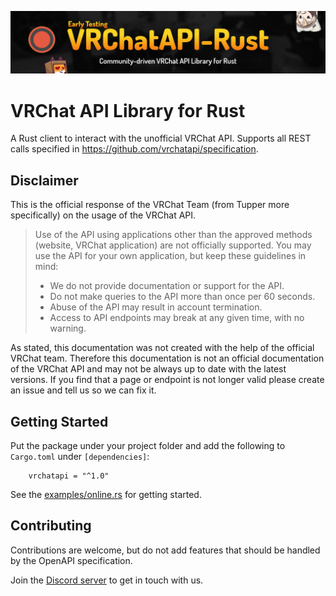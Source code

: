![](https://github.com/vrchatapi/vrchatapi.github.io/blob/main/static/assets/img/lang/lang_rust_banner_1500x300.png?raw=true)

# VRChat API Library for Rust

A Rust client to interact with the unofficial VRChat API. Supports all REST calls specified in https://github.com/vrchatapi/specification.

## Disclaimer

This is the official response of the VRChat Team (from Tupper more specifically) on the usage of the VRChat API.

> Use of the API using applications other than the approved methods (website, VRChat application) are not officially supported. You may use the API for your own application, but keep these guidelines in mind:
> * We do not provide documentation or support for the API.
> * Do not make queries to the API more than once per 60 seconds.
> * Abuse of the API may result in account termination.
> * Access to API endpoints may break at any given time, with no warning.

As stated, this documentation was not created with the help of the official VRChat team. Therefore this documentation is not an official documentation of the VRChat API and may not be always up to date with the latest versions. If you find that a page or endpoint is not longer valid please create an issue and tell us so we can fix it.

## Getting Started

Put the package under your project folder and add the following to `Cargo.toml` under `[dependencies]`:
```
    vrchatapi = "^1.0"
```

See the [examples/online.rs](https://github.com/vrchatapi/vrchatapi-rust/blob/main/examples/online.rs) for getting started.

## Contributing

Contributions are welcome, but do not add features that should be handled by the OpenAPI specification.

Join the [Discord server](https://discord.gg/Ge2APMhPfD) to get in touch with us.

